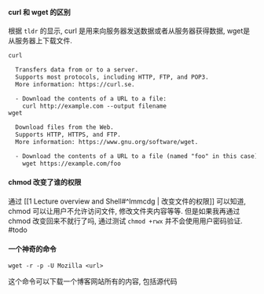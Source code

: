 #### curl 和 wget 的区别
根据 `tldr` 的显示, curl 是用来向服务器发送数据或者从服务器获得数据, wget是从服务器上下载文件.
```txt
curl

  Transfers data from or to a server.
  Supports most protocols, including HTTP, FTP, and POP3.
  More information: https://curl.se.

  - Download the contents of a URL to a file:
    curl http://example.com --output filename
wget

  Download files from the Web.
  Supports HTTP, HTTPS, and FTP.
  More information: https://www.gnu.org/software/wget.

  - Download the contents of a URL to a file (named "foo" in this case):
    wget https://example.com/foo
```

#### chmod 改变了谁的权限
通过 [[1 Lecture overview and Shell#^lmmcdg | 改变文件的权限]] 可以知道, chmod 可以让用户不允许访问文件, 修改文件夹内容等等. 但是如果我再通过 chmod 改变回来不就行了吗, 通过测试 `chmod +rwx` 并不会使用用户密码验证. #todo 

#### 一个神奇的命令

```
wget -r -p -U Mozilla <url>
```

这个命令可以下载一个博客网站所有的内容, 包括源代码